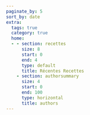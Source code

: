 ```yaml
---
paginate_by: 5
sort_by: date
extra:
  tags: true
  category: true
  home:
  - - section: recettes
      size: 8
      start: 0
      end: 4
      type: default
      title: Récentes Recettes
    - section: authorsummary
      size: 4
      start: 0
      end: 100
      type: horizontal
      title: authors
---
```

